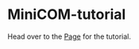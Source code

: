 MiniCOM-tutorial
================

Head over to the [Page]( http://derrekito.github.io/Minicom-tutorial) 
for the tutorial.
